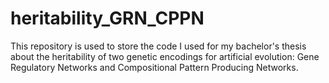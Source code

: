 # heritability_GRN_CPPN
This repository is used to store the code I used for my bachelor's thesis about the heritability of two genetic encodings for artificial evolution: Gene Regulatory Networks and Compositional Pattern Producing Networks.

